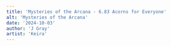 ```yaml
---
title: 'Mysteries of the Arcana - 6.83 Acorns for Everyone'
alt: 'Mysteries of the Arcana'
date: '2024-10-03'
author: 'J Gray'
artist: 'Keira'
---
```

